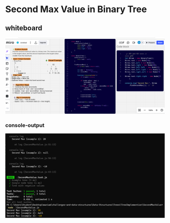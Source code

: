# Second Max Value in Binary Tree

## whiteboard

![Second Max Value-whiteboard](./images/white-board.png)

### console-output

![Second Max Value-console-output](./images/console-output.png)

